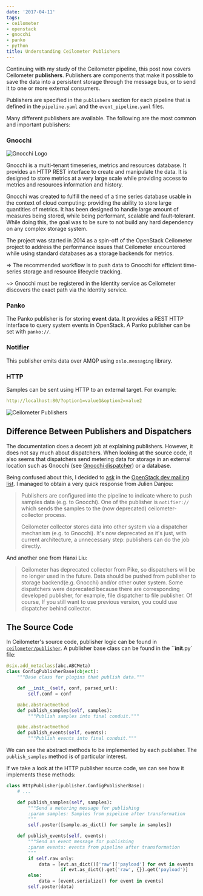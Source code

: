 ```yaml
---
date: '2017-04-11'
tags:
- ceilometer
- openstack
- gnocchi
- panko
- python
title: Understanding Ceilometer Publishers
---
```


Continuing with my study of the Ceilometer pipeline, this post now covers Ceilometer **publishers**. Publishers are components that make it possible to save the data into a persistent storage through the message bus, or to send it to one or more external consumers.

Publishers are specified in the `publishers` section for each pipeline that is defined in the `pipeline.yaml` and the `event_pipeline.yaml` files.

Many different publishers are available. The following are the most common and important publishers:

### Gnocchi

![Gnocchi Logo](http://gnocchi.xyz/_images/gnocchi-logo.jpg)

Gnocchi is a multi-tenant timeseries, metrics and resources database. It provides an HTTP REST interface to create and manipulate the data. It is designed to store metrics at a very large scale while providing access to metrics and resources information and history.

<!--more-->

Gnocchi was created to fulfill the need of a time series database usable in the context of cloud computing: providing the ability to store large quantities of metrics. It has been designed to handle large amount of measures being stored, while being performant, scalable and fault-tolerant. While doing this, the goal was to be sure to not build any hard dependency on any complex storage system.

The project was started in 2014 as a spin-off of the OpenStack Ceilometer project to address the performance issues that Ceilometer encountered while using standard databases as a storage backends for metrics.

=> The recommended workflow is to push data to Gnocchi for efficient time-series storage and resource lifecycle tracking.

~> Gnocchi must be registered in the Identity service as Ceilometer discovers the exact path via the Identity service.

### Panko

The Panko publisher is for storing **event** data. It provides a REST HTTP interface to query system events in OpenStack. A Panko publisher can be set with `panko://`.

### Notifier

This publisher emits data over AMQP using `oslo.messaging` library.

### HTTP

Samples can be sent using HTTP to an external target. For example:

```yaml
http://localhost:80/?option1=value1&option2=value2
```

![Ceilometer Publishers](https://docs.openstack.org/developer/ceilometer/_images/5-multi-publish.png)

## Difference Between Publishers and Dispatchers

The documentation does a decent job at explaining publishers. However, it does not say much about dispatchers. When looking at the source code, it also seems that dispatchers send metering data for storage in an external location such as Gnocchi (see [Gnocchi dispatcher](https://github.com/openstack/ceilometer/blob/master/ceilometer/dispatcher/gnocchi.py)) or a database.

Being confused about this, I decided to [ask](http://openstack.10931.n7.nabble.com/telemetry-ceilometer-Difference-between-publishers-and-dispatchers-td133396.html) in the [OpenStack dev mailing list](http://lists.openstack.org/cgi-bin/mailman/listinfo/openstack-dev). I managed to obtain a very quick response from Julien Danjou:

> Publishers are configured into the pipeline to indicate where to push
> samples data (e.g. to Gnocchi).
> One of the publisher is `notifier://` which sends the samples to the (now
> deprecated) ceilometer-collector process.
>
> Ceilometer collector stores data into other system via a dispatcher
> mechanism (e.g. to Gnocchi). It's now deprecated as it's just, with
> current architecture, a unnecessary step: publishers can do the job
> directly.

And another one from Hanxi Liu:

> Ceilometer has deprecated collector from Pike, so dispatchers will be no longer used in the future. Data should be pushed from publisher to storage backend(e.g. Gnocchi) and/or other outer system. Some dispatchers were deprecated because there are corresponding developed publisher, for example, file dispatcher to file publisher. Of course, If you still want to use previous version, you could use dispatcher behind collector.

## The Source Code

In Ceilometer's source code, publisher logic can be found in [`ceilometer/publisher`](https://github.com/openstack/ceilometer/blob/master/ceilometer/publisher). A publisher base class can be found in the ``__init__.py` file:

```python
@six.add_metaclass(abc.ABCMeta)
class ConfigPublisherBase(object):
    """Base class for plugins that publish data."""

    def __init__(self, conf, parsed_url):
        self.conf = conf

    @abc.abstractmethod
    def publish_samples(self, samples):
        """Publish samples into final conduit."""

    @abc.abstractmethod
    def publish_events(self, events):
        """Publish events into final conduit."""
```

We can see the abstract methods to be implemented by each publisher. The `publish_samples` method is of particular interest.

If we take a look at the HTTP publisher source code, we can see how it implements these methods:

```python
class HttpPublisher(publisher.ConfigPublisherBase):
    # ...

    def publish_samples(self, samples):
        """Send a metering message for publishing
        :param samples: Samples from pipeline after transformation
        """
        self.poster([sample.as_dict() for sample in samples])

    def publish_events(self, events):
        """Send an event message for publishing
        :param events: events from pipeline after transformation
        """
        if self.raw_only:
            data = [evt.as_dict()['raw']['payload'] for evt in events
                    if evt.as_dict().get('raw', {}).get('payload')]
        else:
            data = [event.serialize() for event in events]
        self.poster(data)
```